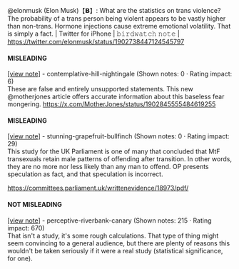 @elonmusk (Elon Musk)【𝗕】: What are the statistics on trans violence? The probability of a trans person being violent appears to be vastly higher than non-trans. Hormone injections cause extreme emotional volatility. That is simply a fact. | Twitter for iPhone | 𝚋𝚒𝚛𝚍𝚠𝚊𝚝𝚌𝚑 𝚗𝚘𝚝𝚎 | https://twitter.com/elonmusk/status/1902738447124545797

#### MISLEADING

[[view note]](https://x.com/i/birdwatch/n/1902855197791227957) - contemplative-hill-nightingale (Shown notes: 0 · Rating impact: 6)\
These are false and entirely unsupported statements. This new @motherjones article offers accurate information about this baseless fear mongering.  https://x.com/MotherJones/status/1902845555484619255

#### MISLEADING

[[view note]](https://x.com/i/birdwatch/n/1902839149163581908) - stunning-grapefruit-bullfinch (Shown notes: 0 · Rating impact: 29)\
This study for the UK Parliament is one of many that concluded that MtF transexuals retain male patterns of offending after transition. In other words, they are no more nor less likely than any man to offend. OP presents speculation as fact, and that speculation is incorrect. 

https://committees.parliament.uk/writtenevidence/18973/pdf/

#### NOT MISLEADING

[[view note]](https://x.com/i/birdwatch/n/1902853316125884528) - perceptive-riverbank-canary (Shown notes: 215 · Rating impact: 670)\
That isn't a study, it's some rough calculations. That type of thing might seem convincing to a general audience, but there are plenty of reasons this wouldn't be taken seriously if it were a real study (statistical significance, for one).
